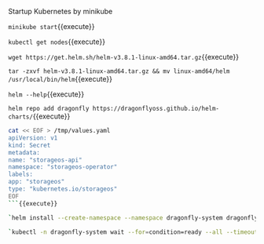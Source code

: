 
Startup Kubernetes by minikube

`minikube start`{{execute}}

`kubectl get nodes`{{execute}}

`wget https://get.helm.sh/helm-v3.8.1-linux-amd64.tar.gz`{{execute}}

`tar -zxvf helm-v3.8.1-linux-amd64.tar.gz && mv linux-amd64/helm /usr/local/bin/helm`{{execute}}

`helm --help`{{execute}}

`helm repo add dragonfly https://dragonflyoss.github.io/helm-charts/`{{execute}}

```sh
cat << EOF > /tmp/values.yaml
apiVersion: v1
kind: Secret
metadata:
name: "storageos-api"
namespace: "storageos-operator"
labels:
app: "storageos"
type: "kubernetes.io/storageos"
EOF
```{{execute}}

`helm install --create-namespace --namespace dragonfly-system dragonfly dragonfly/dragonfly`{{execute}}

`kubectl -n dragonfly-system wait --for=condition=ready --all --timeout=10m pod`{{execute}}